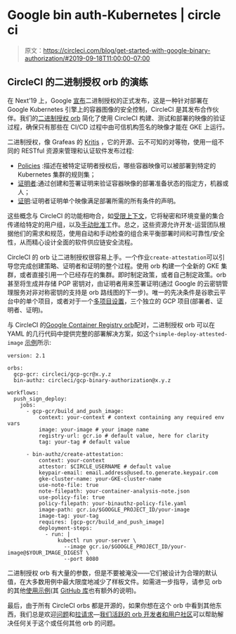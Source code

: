 # Google bin auth-Kubernetes | circle ci

> 原文：<https://circleci.com/blog/get-started-with-google-binary-authorization/#2019-09-18T11:00:00-07:00>

## CircleCI 的二进制授权 orb 的演练

在 Next’19 上，Google [宣布](https://cloud.google.com/blog/products/containers-kubernetes/all-the-kubernetes-security-news-from-google-cloud-next19)二进制授权的正式发布，这是一种针对部署在 Google Kubernetes 引擎上的容器图像的安全控制，CircleCI 是其发布合作伙伴。我们的[二进制授权 orb](https://circleci.com/developer/orbs/orb/circleci/gcp-binary-authorization) 简化了使用 CircleCI 构建、测试和部署的映像的验证过程，确保只有那些在 CI/CD 过程中由可信机构签名的映像才能在 GKE 上运行。

二进制授权，像 Grafeas 的 [Kritis](https://github.com/grafeas/kritis) ，它的开源、云不可知的对等物，使用一组不同的 RESTful 资源来管理和认证软件发布过程:

*   [Policies](https://cloud.google.com/binary-authorization/docs/key-concepts#policies) :描述在被特定证明者授权后，哪些容器映像可以被部署到特定的 Kubernetes 集群的规则集；
*   [证明者](https://cloud.google.com/binary-authorization/docs/key-concepts#attestors):通过创建和签署证明来验证容器映像的部署准备状态的指定方，机器或人；
*   [证明](https://cloud.google.com/binary-authorization/docs/key-concepts#attestations):证明者证明单个映像满足部署所需的所有条件的声明。

这些概念与 CircleCI 的功能相吻合，如[受限上下文](https://circleci.com/blog/protect-secrets-with-restricted-contexts/)，它将秘密和环境变量的集合传递给特定的用户组，以及[手动批准](https://circleci.com/blog/manual-job-approval-and-scheduled-workflow-runs/)工作。总之，这些资源允许开发-运营团队根据他们的需求和规范，使用自动和手动检查的组合来平衡部署时间和可靠性/安全性，从而精心设计全面的软件供应链安全流程。

CircleCI 的 orb 让二进制授权很容易上手。一个作业`create-attestation`可以引导您完成创建策略、证明者和证明的整个过程。使用 orb 构建一个全新的 GKE 集群，或者直接引用一个已经存在的集群。即时制定政策，或者自己制定政策。orb 甚至将生成并存储 PGP 密钥对，由证明者用来签署证明(通过 Google 的云密钥管理服务对非对称密钥的支持是 orb 路线图的下一步)。唯一的先决条件是谷歌云平台中的单个项目，或者对于一个[多项目设置](https://cloud.google.com/binary-authorization/docs/multi-project-setup-cli)，三个独立的 GCP 项目(部署者、证明者、证明)。

与 CircleCI 的[Google Container Registry orb](https://circleci.com/developer/orbs/orb/circleci/gcp-gcr)配对，二进制授权 orb 可以在 YAML 的几行代码中提供完整的部署解决方案，如这个`simple-deploy-attested-image` [示例](https://circleci.com/developer/orbs/orb/circleci/gcp-binary-authorization#usage-simple-deploy-attested-image)所示:

```
version: 2.1

orbs:
  gcp-gcr: circleci/gcp-gcr@x.y.z
  bin-authz: circleci/gcp-binary-authorization@x.y.z

workflows:
  push_sign_deploy:
    jobs:
      - gcp-gcr/build_and_push_image:
          context: your-context # context containing any required env vars
          image: your-image # your image name
          registry-url: gcr.io # default value, here for clarity
          tag: your-tag # default value

      - bin-authz/create-attestation:
          context: your-context
          attestor: $CIRCLE_USERNAME # default value
          keypair-email: email.address@used.to.generate.keypair.com
          gke-cluster-name: your-GKE-cluster-name
          use-note-file: true
          note-filepath: your-container-analysis-note.json
          use-policy-file: true
          policy-filepath: your-binauthz-policy-file.yaml
          image-path: gcr.io/$GOOGLE_PROJECT_ID/your-image
          image-tag: your-tag
          requires: [gcp-gcr/build_and_push_image]
          deployment-steps:
            - run: |
                kubectl run your-server \
                  --image gcr.io/$GOOGLE_PROJECT_ID/your-image@$YOUR_IMAGE_DIGEST \
                  --port 8080 
```

二进制授权 orb 有大量的参数，但是不要被淹没——它们被设计为合理的默认值，在大多数用例中最大限度地减少了样板文件。如需进一步指导，请参见 orb 的其他[使用示例](https://circleci.com/developer/orbs/orb/circleci/gcp-binary-authorization#usage-examples)(其 [GitHub 库](https://github.com/CircleCI-Public/gcp-binary-authorization-orb)也有额外的说明)。

最后，由于所有 CircleCI orbs 都是开源的，如果你想在这个 orb 中看到其他东西，我们总是欢迎[问题](https://github.com/CircleCI-Public/gcp-binary-authorization-orb/issues)和[拉请求](https://github.com/CircleCI-Public/gcp-binary-authorization-orb/pulls)—[我们活跃的 orb 开发者和用户社区](https://discuss.circleci.com/c/ecosystem/orbs)可以帮助解决任何关于这个或任何其他 orb 的问题。